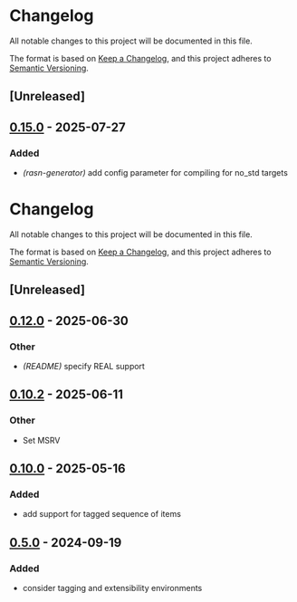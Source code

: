# Changelog

All notable changes to this project will be documented in this file.

The format is based on [Keep a Changelog](https://keepachangelog.com/en/1.0.0/),
and this project adheres to [Semantic Versioning](https://semver.org/spec/v2.0.0.html).

## [Unreleased]

## [0.15.0](https://github.com/kodprussiluskan/rasn-compiler/compare/rasn-compiler-derive-v0.14.0...rasn-compiler-derive-v0.15.0) - 2025-07-27

### Added

- *(rasn-generator)* add config parameter for compiling for no_std targets
# Changelog
All notable changes to this project will be documented in this file.

The format is based on [Keep a Changelog](https://keepachangelog.com/en/1.0.0/),
and this project adheres to [Semantic Versioning](https://semver.org/spec/v2.0.0.html).

## [Unreleased]

## [0.12.0](https://github.com/librasn/compiler/compare/rasn-compiler-derive-v0.11.0...rasn-compiler-derive-v0.12.0) - 2025-06-30

### Other

- *(README)* specify REAL support

## [0.10.2](https://github.com/librasn/compiler/compare/rasn-compiler-derive-v0.10.1...rasn-compiler-derive-v0.10.2) - 2025-06-11

### Other

- Set MSRV

## [0.10.0](https://github.com/librasn/compiler/compare/rasn-compiler-derive-v0.9.0...rasn-compiler-derive-v0.10.0) - 2025-05-16

### Added

- add support for tagged sequence of items

## [0.5.0](https://github.com/librasn/compiler/compare/rasn-compiler-derive-v0.4.0...rasn-compiler-derive-v0.5.0) - 2024-09-19

### Added

- consider tagging and extensibility environments
